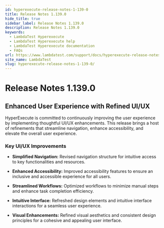 ```yaml
---
id: hyperexecute-release-notes-1-139-0
title: Release Notes 1.139.0
hide_title: true
sidebar_label: Release Notes 1.139.0
description: Release Notes 1.139.0
keywords:
  - LambdaTest Hyperexecute
  - LambdaTest Hyperexecute help
  - LambdaTest Hyperexecute documentation
  - FAQs
url: https://www.lambdatest.com/support/docs/hyperexecute-release-notes-1-139-0/
site_name: LambdaTest
slug: hyperexecute-release-notes-1-139-0/
---
```


<script type="application/ld+json"
      dangerouslySetInnerHTML={{ __html: JSON.stringify({
       "@context": "https://schema.org",
        "@type": "BreadcrumbList",
        "itemListElement": [{
          "@type": "ListItem",
          "position": 1,
          "name": "Home",
          "item": "https://www.lambdatest.com"
        },{
          "@type": "ListItem",
          "position": 2,
          "name": "Support",
          "item": "https://www.lambdatest.com/support/docs/"
        },{
          "@type": "ListItem",
          "position": 3,
          "name": "Release Notes",
          "item": "https://www.lambdatest.com/support/docs/hyperexecute-release-notes-1-139-0/"
        }]
      })
    }}
></script>

# Release Notes 1.139.0

## Enhanced User Experience with Refined UI/UX

HyperExecute is committed to continuously improving the user experience by implementing thoughtful UI/UX enhancements. This release brings a host of refinements that streamline navigation, enhance accessibility, and elevate the overall user experience.

### Key UI/UX Improvements

- **Simplified Navigation:** Revised navigation structure for intuitive access to key functionalities and resources.

- **Enhanced Accessibility:** Improved accessibility features to ensure an inclusive and accessible experience for all users.

- **Streamlined Workflows:** Optimized workflows to minimize manual steps and enhance task completion efficiency.

- **Intuitive Interface:** Refreshed design elements and intuitive interface interactions for a seamless user experience.

- **Visual Enhancements:** Refined visual aesthetics and consistent design principles for a cohesive and appealing user interface.